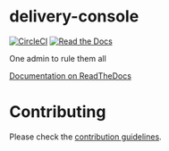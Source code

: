 # delivery-console

[![CircleCI](https://img.shields.io/circleci/project/github/mozilla/delivery-console.svg)](https://circleci.com/gh/mozilla/delivery-console)
[![Read the Docs](https://img.shields.io/readthedocs/delivery-console.svg)](http://delivery-console.readthedocs.io/en/latest/?badge=latest)

One admin to rule them all

[Documentation on ReadTheDocs](https://delivery-console.readthedocs.io/)

# Contributing

Please check the [contribution guidelines](CONTRIBUTING.md).
